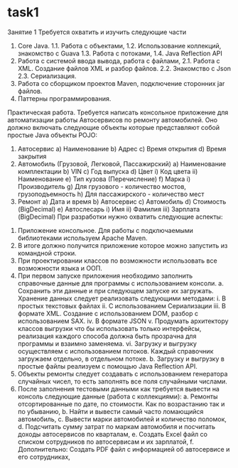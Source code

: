 # task1
Занятие 1
Требуется охватить и изучить следующие части
1. Core Java. 
	1.1. Работа с объектами,
	1.2. Использование коллекций, знакомство с  Guava
	1.3. Работа с потоками,
	1.4. Java Reflection API
2. Работа с системой ввода вывода, работа с файлами,
	2.1. Работа с XML. Создание файлов XML и разбор файлов.
	2.2. Знакомство с Json
	2.3. Сериализация.
3. Работа со сборщиком проектов Maven, подключение сторонних jar файлов.
4. Паттерны программирования.

Практическая работа.
	Требуется написать консольное приложение для автоматизации работы Автосервисов по ремонту автомобилей. Оно должно включать следующие объекты которые представляют собой простые Java объекты POJO: 
1) Автосервис
	a) Наименование
	b) Адрес
	c) Время открытия
	d) Время закрытия
2) Автомобиль (Грузовой, Легковой, Пассажирский)
	a) Наименование комплектации
	b) VIN
	c) Год выпуска
	d) Цвет 
	i) Код цвета
	ii) Наименование
	e) Тип кузова (Перечисление)
	f) Марка
	i) Производитель
	g) Для грузового - количество мостов, грузоподъемность
	h) Для пассажирского - количество мест
3) Ремонт
	a) Дата и время
	b) Автосервис
	c) Автомобиль
	d) Стоимость (BigDecimal)
	e) Автослесарь
	i) Имя
		ii) Фамилия
		iii) Зарплата (BigDecimal)
При разработки нужно охватить следующие аспекты:
1. Приложение консольное. Для работы с подключаемыми библиотеками используем Apache Maven.
2. В итоге должно получится приложение которое можно запустить из командной строки.
3. При проектировании классов по возможности использовать все возможности языка и ООП.
4. При первом запуске приложения необходимо заполнить справочные данные для программы с использованием консоли.
	a. Сохранить эти данные и при следующем запуске их загружать. Хранение данных следует реализовать следующими методами:
		i. В простых  текстовых файлах
		ii. С использованием Сериализации
		iii. В формате XML. Создание с использованием DOM, разбор с использованием SAX.
		iv. В формате JSON
		v. Продумать архитектору классов выгрузки что бы использовать только интерфейсы, реализация каждого способа должна 				быть прозрачна для программы и взаимно заменяема.
		vi. Загрузку и выгрузку осуществляем с использованием потоков. Каждый справочник загружаем отдельно, в отдельном 				потоке.
	b. Загрузку и выгрузку в простые файлы реализуем с помощью Java Reflection API.
5. Объекты ремонты следует создавать с использованием генератора случайных чисел, то есть заполнять все поля случайными числами.
6. После заполнения тестовыми данными как требуется вывести на консоль следующие данные (работа с коллекциями):
	a. Ремонты отсортированные по дате, по стоимости. Как по возрастанию так и по убыванию, 
	b. Найти и вывести самый часто ломающийся автомобиль,
	c. Вывести марки автомобилей и количество поломок,
	d. Подсчитать сумму затрат по маркам автомобиля и посчитать доходы автосервисов по кварталам,
	e. Создать Excel файл со списком сотрудников по автосервисам и их зарплатой,
	f. Дополнительно: Создать PDF файл с информацией об автосервисе и его сотрудниках,


	


  
